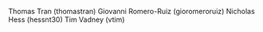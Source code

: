 Thomas Tran (thomastran)
Giovanni Romero-Ruiz (gioromeroruiz)
Nicholas Hess (hessnt30)
Tim Vadney (vtim)
